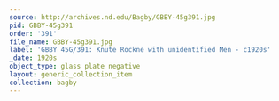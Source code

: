 ```yaml
---
source: http://archives.nd.edu/Bagby/GBBY-45g391.jpg
pid: GBBY-45g391
order: '391'
file_name: GBBY-45g391.jpg
label: 'GBBY 45G/391: Knute Rockne with unidentified Men - c1920s'
_date: 1920s
object_type: glass plate negative
layout: generic_collection_item
collection: bagby
---
```

